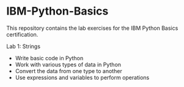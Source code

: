 # IBM-Python-Basics
This repository contains the lab exercises for the IBM Python Basics certification.  

Lab 1: Strings
-   Write basic code in Python
-   Work with various types of data in Python
-   Convert the data from one type to another
-   Use expressions and variables to perform operations

